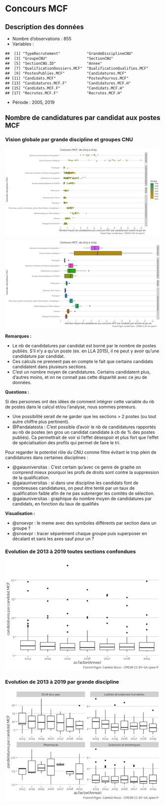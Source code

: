 Concours MCF
================

## Description des données

  - Nombre d’observations : 855
  - Variables :

<!-- end list -->

    ##  [1] "TypeRecrutement"            "GrandeDisciplineCNU"       
    ##  [3] "GroupeCNU"                  "SectionCNU"                
    ##  [5] "SectionCNU.ID"              "Annee"                     
    ##  [7] "QualificationDossiers.MCF"  "QualificationQualifies.MCF"
    ##  [9] "PostesPublies.MCF"          "Candidatures.MCF"          
    ## [11] "Candidats.MCF"              "PostesPourvus.MCF"         
    ## [13] "Candidatures.MCF.F"         "Candidatures.MCF.H"        
    ## [15] "Candidats.MCF.F"            "Candidats.MCF.H"           
    ## [17] "Recrutes.MCF.F"             "Recrutes.MCF.H"

  - Période : 2005,
2019

## Nombre de candidatures par candidat aux postes MCF

### Vision globale par grande discipline et groupes CNU

![](ConcoursMCF_files/figure-gfm/candidatures.par.candidat.MCF.1-1.png)<!-- -->

![](ConcoursMCF_files/figure-gfm/candidatures.par.candidat.MCF.2-1.png)<!-- -->

**Remarques :**

  - Le nb de candidatures par candidat est borné par le nombre de postes
    publiés. S’il n’y a qu’un poste (ex. en LLA 2015), il ne peut y
    avoir qu’une candidature par candidat.
  - Ces calculs ne prennent pas en compte le fait que certains candidats
    candidatent dans plusieurs sections.
  - C’est un nombre moyen de candidatures. Certains candidatent plus,
    d’autres moins, et on ne connait pas cette disparité avec ce jeu
    de données.

**Questions :**

Si des personnes ont des idées de comment intégrer cette variable du nb
de postes dans le calcul et/ou l’analyse, nous sommes preneurs.

  - Une possibilité serait de ne garder que les sections \> 2 postes (ou
    tout autre chiffre plus pertinent).
  - @Pandalatesta : C’est possible d’avoir le nb de candidatures
    rapportés au nb de postes (en gros un candidat candidate à cb de %
    des postes publiés). Ca permettrait de voir si l’effet désespoir et
    plus fort que l’effet de spécialisation des profils qui permet de
    faire le tri.

Pour regarder le potentiel rôle du CNU comme filtre évitant le trop
plein de candidatures dans certaines disciplines :

  - @gaiauniversitas : C’est certain qu’avec ce genre de graphe on
    comprend mieux pourquoi les profs de droits sont contre la
    suppression de la qualification.
  - @gaiauniversitas : si dans une discipline les candidats font de
    nombreuses candidatures, on peut être tenté par un taux de
    qualification faible afin de ne pas submerger les comités de
    sélection.
  - @gaiauniversitas : graphique du nombre moyen de candidatures par
    candidats, en fonction du taux de qualifiés

**Visualisation :**

  - @snoevpr : le meme avec des symboles différents par section dans un
    groupe ?
  - @snoevpr : tracer séparément chaque groupe puis superposer en
    décalant et sans les axes sauf pour un
?

### Evolution de 2013 à 2019 toutes sections confondues

![](ConcoursMCF_files/figure-gfm/candidatures.par.candidat.MCF.3-1.png)<!-- -->

### Evolution de 2013 à 2019 par grande discipline

![](ConcoursMCF_files/figure-gfm/candidatures.par.candidat.MCF.4-1.png)<!-- -->
